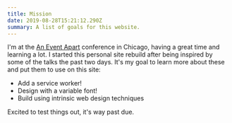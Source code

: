 ```yaml
---
title: Mission
date: 2019-08-28T15:21:12.290Z
summary: A list of goals for this website.
---
```

I'm at the [An Event Apart](https://aneventapart.com) conference in Chicago, having a great time and learning a lot. I started this personal site rebuild after being inspired by some of the talks the past two days. It's my goal to learn more about these and put them to use on this site:

* Add a service worker!
* Design with a variable font!
* Build using intrinsic web design techniques

Excited to test things out, it's way past due.
